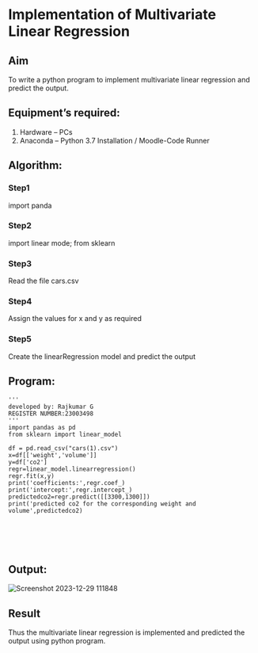 # Implementation of Multivariate Linear Regression
## Aim
To write a python program to implement multivariate linear regression and predict the output.
## Equipment’s required:
1.	Hardware – PCs
2.	Anaconda – Python 3.7 Installation / Moodle-Code Runner
## Algorithm:
### Step1
import panda<br>
### Step2
import linear mode; from sklearn<br>

### Step3
Read the file cars.csv<br>

### Step4
Assign the values for x and y as required<br>

### Step5
Create the linearRegression model and predict the output<br>

## Program:
```
'''
developed by: Rajkumar G
REGISTER NUMBER:23003498
'''
import pandas as pd 
from sklearn import linear_model

df = pd.read_csv("cars(1).csv")
x=df[['weight','volume']]
y=df['co2']
regr=linear_model.linearregression()
regr.fit(x,y)
print('coefficients:',regr.coef_)
print('intercept:',regr.intercept_)
predictedco2=regr.predict([[3300,1300]])
print('predicted co2 for the corresponding weight and volume',predictedco2)






```
## Output:
![Screenshot 2023-12-29 111848](https://github.com/Rajkumar28072005/Multivariate-Linear-Regression/assets/144980101/710de60c-e7e8-46a0-8876-4697b8fcaaf0)

## Result
Thus the multivariate linear regression is implemented and predicted the output using python program.
